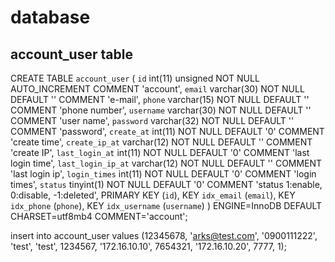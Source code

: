 # database

## account_user table
CREATE TABLE `account_user` (
  `id` int(11) unsigned NOT NULL AUTO_INCREMENT COMMENT 'account',
  `email` varchar(30) NOT NULL DEFAULT '' COMMENT 'e-mail',
  `phone` varchar(15) NOT NULL DEFAULT '' COMMENT 'phone number',
  `username` varchar(30) NOT NULL DEFAULT '' COMMENT 'user name',
  `password` varchar(32) NOT NULL DEFAULT '' COMMENT 'password',
  `create_at` int(11) NOT NULL DEFAULT '0' COMMENT 'create time',
  `create_ip_at` varchar(12) NOT NULL DEFAULT '' COMMENT 'create IP',
  `last_login_at` int(11) NOT NULL DEFAULT '0' COMMENT 'last login time',
  `last_login_ip_at` varchar(12) NOT NULL DEFAULT '' COMMENT 'last login ip',
  `login_times` int(11) NOT NULL DEFAULT '0' COMMENT 'login times',
  `status` tinyint(1) NOT NULL DEFAULT '0' COMMENT 'status 1:enable, 0:disable, -1:deleted',
  PRIMARY KEY (`id`),
  KEY `idx_email` (`email`),
  KEY `idx_phone` (`phone`),
  KEY `idx_username` (`username`)
) ENGINE=InnoDB DEFAULT CHARSET=utf8mb4 COMMENT='account';

insert into account_user values (12345678, 'arks@test.com', '0900111222', 'test', 'test', 1234567, '172.16.10.10', 7654321, '172.16.10.20', 7777, 1);